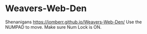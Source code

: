 # Weavers-Web-Den
Shenanigans 
https://jomberr.github.io/Weavers-Web-Den/
Use the NUMPAD to move. Make sure Num Lock is ON.
